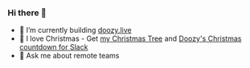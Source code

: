 ### Hi there 👋

- 🔭 I’m currently building [doozy.live](doozy.live)
- 🎄 I love Christmas - Get [my Christmas Tree](xmastreeapp.com) and [Doozy's Christmas countdown for Slack](xmas.doozy.live)
- 💬 Ask me about remote teams

